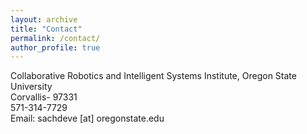 ```yaml
---
layout: archive
title: "Contact"
permalink: /contact/
author_profile: true
---
```

Collaborative Robotics and Intelligent Systems Institute, Oregon State University<br>
Corvallis- 97331<br>
571-314-7729<br>
Email: sachdeve [at] oregonstate.edu

